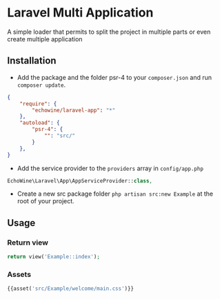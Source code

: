 # Laravel Multi Application

A simple loader that permits to split the project in multiple parts or even create multiple application

## Installation

- Add the package and the folder psr-4 to your `composer.json` and run `composer update`.

```json
{
    "require": {
        "echowine/laravel-app": "*"
    },
    "autoload": {
        "psr-4": {
            "": "src/"
        }
    },
}
```
- Add the service provider to the `providers` array in `config/app.php`

```php
EchoWine\Laravel\App\AppServiceProvider::class,
```

- Create a new src package folder `php artisan src:new Example` at the root of your project.


## Usage

### Return view

```php
return view('Example::index');
```

### Assets

```php
{{asset('src/Example/welcome/main.css')}}
```
